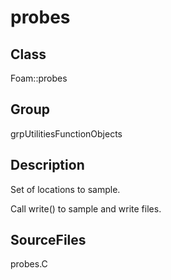 # probes 
## Class
Foam::probes

## Group
grpUtilitiesFunctionObjects

## Description
Set of locations to sample.

Call write() to sample and write files.

## SourceFiles
probes.C

